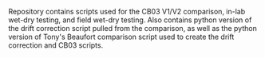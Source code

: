 Repository contains scripts used for the CB03 V1/V2 comparison, in-lab wet-dry testing, and field wet-dry testing. Also contains python version of the drift correction script pulled from the comparison, as well as the python version of Tony's Beaufort comparison script used to create the drift correction and CB03 scripts. 
